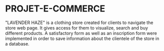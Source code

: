 # PROJET-E-COMMERCE
"LAVENDER HAZE" is a clothing store created for clients to navigate the store web page. It gives access for them to visualize, search and buy different products. A satisfactory form as well as an inscription form were implemented in order to save information about the clientele of the store in a database.
